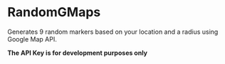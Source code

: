 # RandomGMaps
Generates 9 random markers based on your location and a radius using Google Map API.

<b>The API Key is for development purposes only</b>
